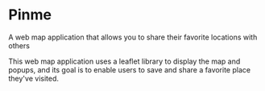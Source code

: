 # Pinme
A web map application that allows you to share their favorite locations with others

This web map application uses a leaflet library to display the map and popups, and its goal is to enable users to save and share a favorite place they've visited.
